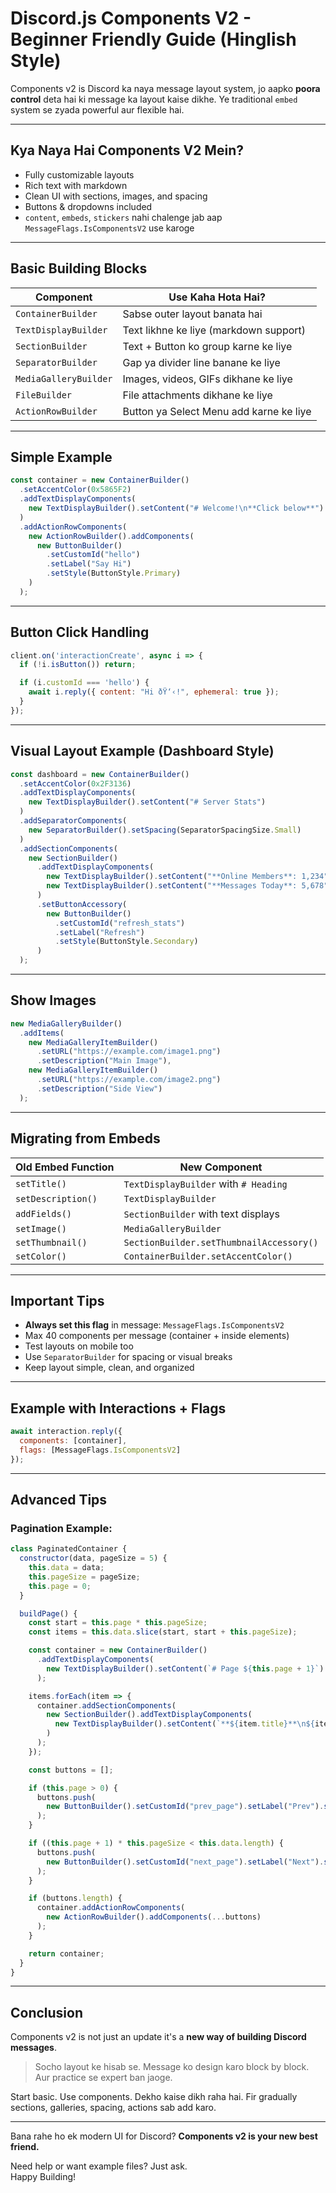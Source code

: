 
# Discord.js Components V2 - Beginner Friendly Guide (Hinglish Style)

Components v2 is Discord ka naya message layout system, jo aapko **poora control** deta hai ki message ka layout kaise dikhe. Ye traditional `embed` system se zyada powerful aur flexible hai.

---

## Kya Naya Hai Components V2 Mein?

-  Fully customizable layouts
-  Rich text with markdown
-  Clean UI with sections, images, and spacing
-  Buttons & dropdowns included
-  `content`, `embeds`, `stickers` nahi chalenge jab aap `MessageFlags.IsComponentsV2` use karoge

---

## Basic Building Blocks

| Component | Use Kaha Hota Hai? |
|----------|-------------------|
| `ContainerBuilder` | Sabse outer layout banata hai |
| `TextDisplayBuilder` | Text likhne ke liye (markdown support) |
| `SectionBuilder` | Text + Button ko group karne ke liye |
| `SeparatorBuilder` | Gap ya divider line banane ke liye |
| `MediaGalleryBuilder` | Images, videos, GIFs dikhane ke liye |
| `FileBuilder` | File attachments dikhane ke liye |
| `ActionRowBuilder` | Button ya Select Menu add karne ke liye |

---

## Simple Example

```js
const container = new ContainerBuilder()
  .setAccentColor(0x5865F2)
  .addTextDisplayComponents(
    new TextDisplayBuilder().setContent("# Welcome!\n**Click below**")
  )
  .addActionRowComponents(
    new ActionRowBuilder().addComponents(
      new ButtonBuilder()
        .setCustomId("hello")
        .setLabel("Say Hi")
        .setStyle(ButtonStyle.Primary)
    )
  );
```

---

## Button Click Handling

```js
client.on('interactionCreate', async i => {
  if (!i.isButton()) return;

  if (i.customId === 'hello') {
    await i.reply({ content: "Hi ðŸ‘‹!", ephemeral: true });
  }
});
```

---

## Visual Layout Example (Dashboard Style)

```js
const dashboard = new ContainerBuilder()
  .setAccentColor(0x2F3136)
  .addTextDisplayComponents(
    new TextDisplayBuilder().setContent("# Server Stats")
  )
  .addSeparatorComponents(
    new SeparatorBuilder().setSpacing(SeparatorSpacingSize.Small)
  )
  .addSectionComponents(
    new SectionBuilder()
      .addTextDisplayComponents(
        new TextDisplayBuilder().setContent("**Online Members**: 1,234"),
        new TextDisplayBuilder().setContent("**Messages Today**: 5,678")
      )
      .setButtonAccessory(
        new ButtonBuilder()
          .setCustomId("refresh_stats")
          .setLabel("Refresh")
          .setStyle(ButtonStyle.Secondary)
      )
  );
```

---

## Show Images

```js
new MediaGalleryBuilder()
  .addItems(
    new MediaGalleryItemBuilder()
      .setURL("https://example.com/image1.png")
      .setDescription("Main Image"),
    new MediaGalleryItemBuilder()
      .setURL("https://example.com/image2.png")
      .setDescription("Side View")
  );
```

---

## Migrating from Embeds

| Old Embed Function     | New Component             |
|------------------------|---------------------------|
| `setTitle()`           | `TextDisplayBuilder` with `# Heading` |
| `setDescription()`     | `TextDisplayBuilder`       |
| `addFields()`          | `SectionBuilder` with text displays |
| `setImage()`           | `MediaGalleryBuilder`      |
| `setThumbnail()`       | `SectionBuilder.setThumbnailAccessory()` |
| `setColor()`           | `ContainerBuilder.setAccentColor()` |

---

## Important Tips

-  **Always set this flag** in message: `MessageFlags.IsComponentsV2`
-  Max 40 components per message (container + inside elements)
-  Test layouts on mobile too
-  Use `SeparatorBuilder` for spacing or visual breaks
-  Keep layout simple, clean, and organized

---

## Example with Interactions + Flags

```js
await interaction.reply({
  components: [container],
  flags: [MessageFlags.IsComponentsV2]
});
```

---

## Advanced Tips

### Pagination Example:

```js
class PaginatedContainer {
  constructor(data, pageSize = 5) {
    this.data = data;
    this.pageSize = pageSize;
    this.page = 0;
  }

  buildPage() {
    const start = this.page * this.pageSize;
    const items = this.data.slice(start, start + this.pageSize);

    const container = new ContainerBuilder()
      .addTextDisplayComponents(
        new TextDisplayBuilder().setContent(`# Page ${this.page + 1}`)
      );

    items.forEach(item => {
      container.addSectionComponents(
        new SectionBuilder().addTextDisplayComponents(
          new TextDisplayBuilder().setContent(`**${item.title}**\n${item.desc}`)
        )
      );
    });

    const buttons = [];

    if (this.page > 0) {
      buttons.push(
        new ButtonBuilder().setCustomId("prev_page").setLabel("Prev").setStyle(ButtonStyle.Secondary)
      );
    }

    if ((this.page + 1) * this.pageSize < this.data.length) {
      buttons.push(
        new ButtonBuilder().setCustomId("next_page").setLabel("Next").setStyle(ButtonStyle.Secondary)
      );
    }

    if (buttons.length) {
      container.addActionRowComponents(
        new ActionRowBuilder().addComponents(...buttons)
      );
    }

    return container;
  }
}
```

---

## Conclusion

Components v2 is not just an update it's a **new way of building Discord messages**.

> Socho layout ke hisab se. Message ko design karo block by block. Aur practice se expert ban jaoge.

Start basic. Use components. Dekho kaise dikh raha hai. Fir gradually sections, galleries, spacing, actions sab add karo.

---

Bana rahe ho ek modern UI for Discord? **Components v2 is your new best friend.**

Need help or want example files? Just ask.  
Happy Building!

